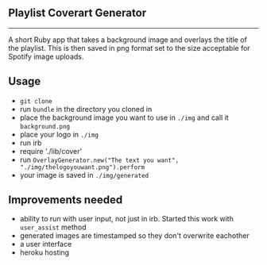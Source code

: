 Playlist Coverart Generator 
--------------
--------------


A short Ruby app that takes a background image and overlays the title of the playlist.
This is then saved in png format set to the size acceptable for Spotify image uploads. 


Usage 
----------

* `git clone`
* run `bundle` in the directory you cloned in
* place the background image you want to use in `./img` and call it `background.png`
* place your logo in `./img`
* run irb
* require './lib/cover'
* run `OverlayGenerator.new("The text you want", "./img/thelogoyouwant.png").perform`
* your image is saved in `./img/generated`


Improvements needed 
--------

* ability to run with user input, not just in irb. Started this work with `user_assist` method
* generated images are timestamped so they don't overwrite eachother
* a user interface
* heroku hosting